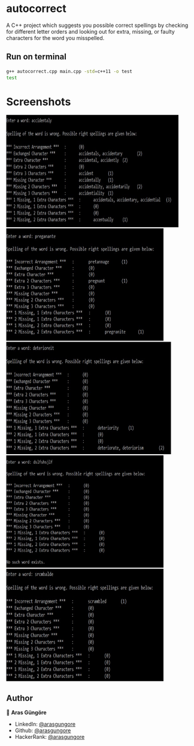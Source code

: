 # autocorrect

A C++ project which suggests you possible correct spellings by checking for different letter orders and looking out for extra, missing, or faulty characters for the word you misspelled.



## Run on terminal

```sh
g++ autocorrect.cpp main.cpp -std=c++11 -o test
test
```



# Screenshots

<p align="left">
    <img alt="Screenshot" src="https://github.com/arasgungore/autocorrect/blob/main/Screenshots/1.jpg" width="460" height="300">
    <img alt="Screenshot" src="https://github.com/arasgungore/autocorrect/blob/main/Screenshots/2.jpg" width="420" height="300">
    <img alt="Screenshot" src="https://github.com/arasgungore/autocorrect/blob/main/Screenshots/3.jpg" width="440" height="300">
    <img alt="Screenshot" src="https://github.com/arasgungore/autocorrect/blob/main/Screenshots/4.jpg" width="420" height="300">
    <img alt="Screenshot" src="https://github.com/arasgungore/autocorrect/blob/main/Screenshots/5.jpg" width="420" height="300">
</p>



## Author

👤 **Aras Güngöre**

* LinkedIn: [@arasgungore](https://www.linkedin.com/in/arasgungore)
* Github: [@arasgungore](https://github.com/arasgungore)
* HackerRank: [@arasgungore](https://www.hackerrank.com/arasgungore)
